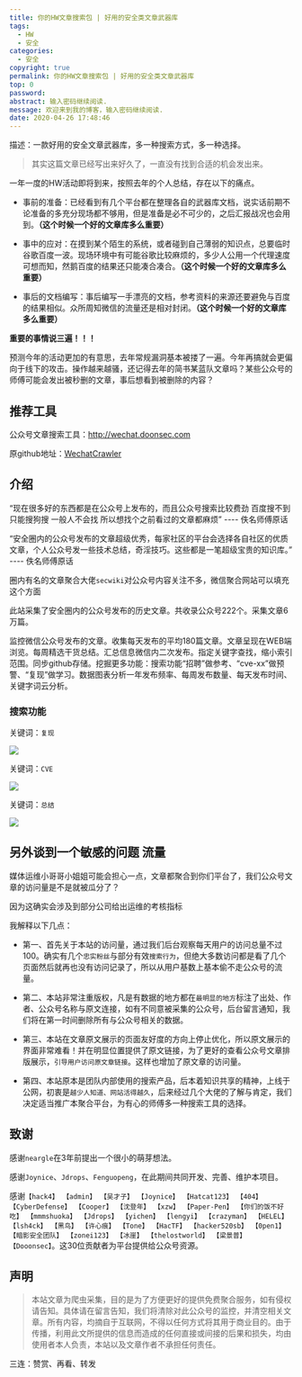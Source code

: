 ```yaml
---
title: 你的HW文章搜索包 | 好用的安全类文章武器库
tags:
  - HW
  - 安全
categories:
  - 安全
copyright: true
permalink: 你的HW文章搜索包 | 好用的安全类文章武器库
top: 0
password: 
abstract: 输入密码继续阅读.
message: 欢迎来到我的博客，输入密码继续阅读.
date: 2020-04-26 17:48:46
---
```




描述：一款好用的安全文章武器库，多一种搜索方式，多一种选择。

<!--more-->
>其实这篇文章已经写出来好久了，一直没有找到合适的机会发出来。

一年一度的HW活动即将到来，按照去年的个人总结，存在以下的痛点。

- 事前的准备：已经看到有几个平台都在整理各自的武器库文档，说实话前期不论准备的多充分现场都不够用，但是准备是必不可少的，之后汇报战况也会用到。**（这个时候一个好的文章库多么重要）**

- 事中的应对：在摸到某个陌生的系统，或者碰到自己薄弱的知识点，总要临时谷歌百度一波。现场环境中有可能谷歌比较麻烦的，多少人公用一个代理速度可想而知，然鹅百度的结果还只能凑合凑合。**（这个时候一个好的文章库多么重要）**

- 事后的文档编写：事后编写一手漂亮的文档，参考资料的来源还要避免与百度的结果相似。众所周知微信的流量还是相对封闭。**（这个时候一个好的文章库多么重要）**

**重要的事情说三遍！！！**

预测今年的活动更加的有意思，去年常规漏洞基本被搂了一遍。今年再搞就会更偏向于线下的攻击。操作越来越骚，还记得去年的简书某蓝队文章吗？某些公众号的师傅可能会发出被秒删的文章，事后想看到被删除的内容？

## 推荐工具
公众号文章搜索工具：http://wechat.doonsec.com

原github地址：[WechatCrawler](https://github.com/DropsDevopsOrg/ECommerceCrawlers/tree/master/WechatCrawler)

## 介绍

“现在很多好的东西都是在公众号上发布的，而且公众号搜索比较费劲 百度搜不到  只能搜狗搜  一般人不会找  所以想找个之前看过的文章都麻烦” ---- 佚名师傅原话

“安全圈内的公众号发布的文章超级优秀，每家社区的平台会选择各自社区的优质文章，个人公众号发一些技术总结，奇淫技巧。这些都是一笔超级宝贵的知识库。” ---- 佚名师傅原话

圈内有名的文章聚合大佬`secwiki`对公众号内容关注不多，微信聚合网站可以填充这个方面

此站采集了安全圈内的公众号发布的历史文章。共收录公众号222个。采集文章6万篇。

监控微信公众号发布的文章。收集每天发布的平均180篇文章。文章呈现在WEB端浏览。每周精选干货总结。汇总信息微信内二次发布。指定关键字查找，缩小索引范围。同步github存储。挖掘更多功能：搜索功能“招聘”做参考、“cve-xx”做预警、“复现”做学习。数据图表分析一年发布频率、每周发布数量、每天发布时间、关键字词云分析。

### 搜索功能

关键词：`复现`


![](https://imgkr.cn-bj.ufileos.com/3e0fa698-f51f-4daf-b2dd-f247b9c0e12d.png)



关键词：`CVE`

![](https://imgkr.cn-bj.ufileos.com/beac547f-2647-4dec-8626-e872e554ddf3.png)


关键词：`总结`

![](https://imgkr.cn-bj.ufileos.com/d387ffee-b9a5-4f97-b5fe-92eff3e01aa6.png)


## 另外谈到一个敏感的问题 流量

媒体运维小哥哥小姐姐可能会担心一点，文章都聚合到你们平台了，我们公众号文章的访问量是不是就被瓜分了？

因为这确实会涉及到部分公司给出运维的考核指标

我解释以下几点：

- 第一、首先关于本站的访问量，通过我们后台观察每天用户的访问总量不过100。确实有几个`忠实粉丝`与部分有效`搜索行为`，但绝大多数访问都是看了几个页面然后就再也没有访问记录了，所以从用户基数上基本偷不走公众号的流量。
  
- 第二、本站非常注重版权，凡是有数据的地方都在`最明显的地方`标注了出处、作者、公众号名称与原文连接，如有不同意被采集的公众号，后台留言通知，我们将在第一时间删除所有与公众号相关的数据。
  
- 第三、本站在文章原文展示的页面友好度的方向上停止优化，所以原文展示的界面非常难看！并在明显位置提供了原文链接，为了更好的查看公众号文章排版展示，`引导用户访问原文章链接`。这样也增加了原文章的访问量。
  
- 第四、本站原本是团队内部使用的搜索产品，后本着知识共享的精神，上线于公网，初衷是`越少人知道、网站活得越久`，后来经过几个大佬的了解与肯定，我们决定适当推广本聚合平台，为有心的师傅多一种搜索工具的选择。

## 致谢

感谢`neargle`在3年前提出一个很小的萌芽想法。

感谢`Joynice`、`Jdrops`、`Fenguopeng`，在此期间共同开发、完善、维护本项目。

感谢`【hack4】 【admin】 【吴才子】 【Joynice】 【Hatcat123】 【404】 【CyberDefense】 【Cooper】 【沈登年】 【xzw】 【Paper-Pen】 【你们的饭不好吃】 【mmmshuoka】 【Jdrops】 【yichen】 【lengyi】 【crazyman】 【HELEL】 【lsh4ck】 【黑鸟】 【许心痕】 【Tone】 【HacTF】 【hacker520sb】 【0pen1】 【暗影安全团队】 【zonei123】 【冰崖】 【thelostworld】 【梁景普】 【Dooonsec】`。这30位贡献者为平台提供给公众号资源。

## 声明
>本站文章为爬虫采集，目的是为了方便更好的提供免费聚合服务，如有侵权请告知。具体请在留言告知，我们将清除对此公众号的监控，并清空相关文章。所有内容，均摘自于互联网，不得以任何方式将其用于商业目的。由于传播，利用此文所提供的信息而造成的任何直接或间接的后果和损失，均由使用者本人负责，本站以及文章作者不承担任何责任。

三连：赞赏、再看、转发
